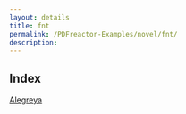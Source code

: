 ```yaml
---
layout: details
title: fnt
permalink: /PDFreactor-Examples/novel/fnt/
description: 
---
```


## Index
<div class="boxes">
                            <a href="/compare.html2pdf.tools/PDFreactor-Examples/novel/fnt/Alegreya/">
                                Alegreya
                            </a>
</div>



